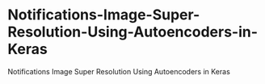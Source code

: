 # Notifications-Image-Super-Resolution-Using-Autoencoders-in-Keras
Notifications Image Super Resolution Using Autoencoders in Keras
